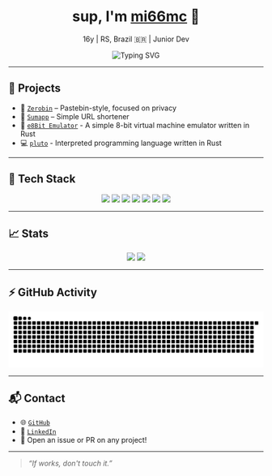 <h1 align="center">sup, I'm <a href="https://github.com/mi66mc">mi66mc</a> 🧠</h1>
<p align="center">16y | RS, Brazil 🇧🇷 | Junior Dev</p>

<div align="center">
  <img src="https://readme-typing-svg.demolab.com?font=Cascadia+Mono&weight=500&pause=1000&color=F7C058&background=272727&center=true&vCenter=true&width=435&height=45&lines=%24+building+stuff...;%24+learning...;%24+fixing+that+one+issue+from+3am..." alt="Typing SVG" />
</div>

---

## 🚀 Projects

- 🔗 [`Zerobin`](https://zerobin.vercel.app/) – Pastebin-style, focused on privacy
- 🔗 [`Sumapp`](https://sumapp.vercel.app/) – Simple URL shortener
- 💾 [`e8Bit Emulator`](https://github.com/mi66mc/e8bit_emulator) - A simple 8-bit virtual machine emulator written in Rust
- 💻 [`pluto`](https://github.com/mi66mc/pluto) - Interpreted programming language written in Rust

---

## 🧠 Tech Stack

<div align="center">
  <img src="https://img.shields.io/badge/Code-TypeScript-blue?style=for-the-badge&logo=typescript&logoColor=white"/>
  <img src="https://img.shields.io/badge/Code-JavaScript-yellow?style=for-the-badge&logo=javascript&logoColor=black"/>
  <img src="https://img.shields.io/badge/Code-Java-red?style=for-the-badge&logo=java&logoColor=white"/>
  <img src="https://img.shields.io/badge/Code-Rust-brown?style=for-the-badge&logo=rust&logoColor=white"/>
  <img src="https://img.shields.io/badge/Code-Python-blue?style=for-the-badge&logo=python&logoColor=white"/>
  <img src="https://img.shields.io/badge/DB-PostgreSQL-316192?style=for-the-badge&logo=postgresql&logoColor=white"/>
  <img src="https://img.shields.io/badge/DB-MySQL-00758F?style=for-the-badge&logo=mysql&logoColor=white"/>
</div>

---

## 📈 Stats

<div align="center">
  <img height="180em" src="https://github-readme-stats.vercel.app/api?username=mi66mc&show_icons=true&theme=midnight-purple&include_all_commits=true&count_private=false"/>
  <img height="180em" src="https://github-readme-stats.vercel.app/api/top-langs/?username=mi66mc&layout=compact&langs_count=10&theme=midnight-purple"/>
</div>

---

## ⚡ GitHub Activity

<div align="center">
  <img src="https://github.com/mi66mc/mi66mc/blob/output/github-contribution-grid-snake-dark.svg" alt="snake gif" />
</div>

---

## 📬 Contact

- 🌐 [`GitHub`](https://github.com/mi66mc)
- 🔗 [`LinkedIn`](https://www.linkedin.com/in/miguel-malgarezi/)
- 📨 Open an issue or PR on any project!

---

> *“If works, don't touch it.”*
